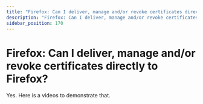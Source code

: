 ```yaml
---
title: "Firefox: Can I deliver, manage and/or revoke certificates directly to Firefox?"
description: "Firefox: Can I deliver, manage and/or revoke certificates directly to Firefox?"
sidebar_position: 170
---
```


# Firefox: Can I deliver, manage and/or revoke certificates directly to Firefox?

Yes. Here is a videos to demonstrate that.
